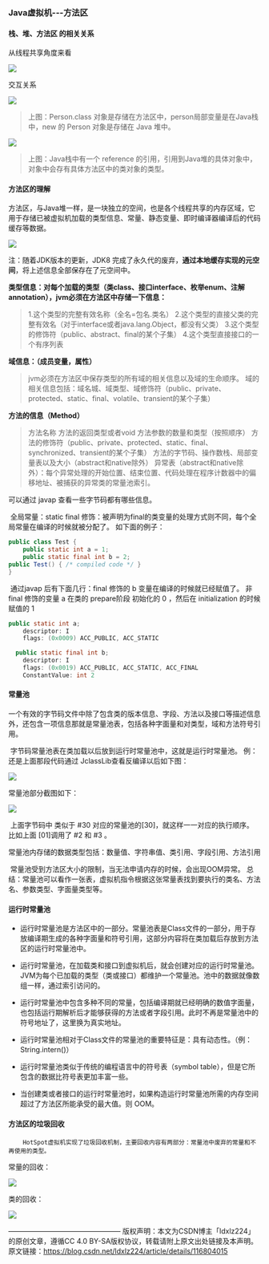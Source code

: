 ### Java虚拟机---方法区

#### 栈、堆、方法区 的相关关系

从线程共享角度来看

![](https://cdn.jsdelivr.net/gh/zjmJavaByte/images/img/202204121741092.png)

交互关系

![](https://cdn.jsdelivr.net/gh/zjmJavaByte/images/img/202204121741018.png)

> 上图：Person.class 对象是存储在方法区中，person局部变量是在Java栈中，new 的 Person 对象是存储在 Java 堆中。

![](https://cdn.jsdelivr.net/gh/zjmJavaByte/images/img/202204121742084.png)

> 上图：Java栈中有一个 reference 的引用，引用到Java堆的具体对象中，对象中会存有具体方法区中的类对象的类型。

#### 方法区的理解

​		方法区，与Java堆一样，是一块独立的空间，也是各个线程共享的内存区域，它用于存储已被虚拟机加载的类型信息、常量、静态变量、即时编译器编译后的代码缓存等数据。

![](https://cdn.jsdelivr.net/gh/zjmJavaByte/images/img/202204121742650.png)


注：随着JDK版本的更新，JDK8 完成了永久代的废弃，**通过本地缓存实现的元空间**，将上述信息全部保存在了元空间中。

**类型信息：对每个加载的类型（类class、接口interface、枚举enum、注解annotation），jvm必须在方法区中存储一下信息：**

> 1.这个类型的完整有效名称（全名=包名.类名）
> 2.这个类型的直接父类的完整有效名（对于interface或者java.lang.Object，都没有父类）
> 3.这个类型的修饰符（public、abstract、final的某个子集）
> 4.这个类型直接接口的一个有序列表

**域信息：（成员变量，属性）**

> jvm必须在方法区中保存类型的所有域的相关信息以及域的生命顺序。
> 域的相关信息包括：域名城、域类型、域修饰符（public、private、protected、static、final、volatile、transient的某个子集）

**方法的信息（Method）**

> 方法名称
> 方法的返回类型或者void
> 方法参数的数量和类型（按照顺序）
> 方法的修饰符（public、private、protected、static、final、synchronized、transient的某个子集）
> 方法的字节码、操作数栈、局部变量表以及大小（abstract和native除外）
> 异常表（abstract和native除外）：每个异常处理的开始位置、结束位置、代码处理在程序计数器中的偏移地址、被捕获的异常类的常量池索引。

可以通过 javap 查看一些字节码都有哪些信息。

​		全局常量：static final 修饰：被声明为final的类变量的处理方式则不同，每个全局常量在编译的时候就被分配了。
如下面的例子：

```java
public class Test {
    public static int a = 1;
    public static final int b = 2;
public Test() { /* compiled code */ }
}
```
​		通过javap 后有下面几行：final 修饰的 b 变量在编译的时候就已经赋值了。
非final 修饰的变量 a 在类的 prepare阶段 初始化的 0 ，然后在 initialization 的时候赋值的 1

```java
public static int a;
    descriptor: I
    flags: (0x0009) ACC_PUBLIC, ACC_STATIC

  public static final int b;
    descriptor: I
    flags: (0x0019) ACC_PUBLIC, ACC_STATIC, ACC_FINAL
    ConstantValue: int 2
```

#### 常量池

​		一个有效的字节码文件中除了包含类的版本信息、字段、方法以及接口等描述信息外，还包含一项信息那就是常量池表，包括各种字面量和对类型，域和方法符号引用。

​		字节码常量池表在类加载以后放到运行时常量池中，这就是运行时常量池。
例：还是上面那段代码通过 JclassLib查看反编译以后如下图：

![](https://cdn.jsdelivr.net/gh/zjmJavaByte/images/img/202204121744250.png)

常量池部分截图如下：

![](https://cdn.jsdelivr.net/gh/zjmJavaByte/images/img/202204121745114.png)

​		上面字节码中 类似于 #30 对应的常量池的[30]，就这样一一对应的执行顺序。
比如上面 [01]调用了 #2 和 #3 。

​		常量池内存储的数据类型包括：数量值、字符串值、类引用、字段引用、方法引用

​		常量池受到方法区大小的限制，当无法申请内存的时候，会出现OOM异常。
总结：常量池可以看作一张表，虚拟机指令根据这张常量表找到要执行的类名、方法名、参数类型、字面量类型等。

#### 运行时常量池

- 运行时常量池是方法区中的一部分。常量池表是Class文件的一部分，用于存放编译期生成的各种字面量和符号引用，这部分内容将在类加载后存放到方法区的运行时常量池中。

- 运行时常量池，在加载类和接口到虚拟机后，就会创建对应的运行时常量池。
  JVM为每个已加载的类型（类或接口）都维护一个常量池。池中的数据就像数组一样，通过索引访问的。
  
- 运行时常量池中包含多种不同的常量，包括编译期就已经明确的数值字面量，也包括运行期解析后才能够获得的方法或者字段引用。此时不再是常量池中的符号地址了，这里换为真实地址。

- 运行时常量池相对于Class文件的常量池的重要特征是：具有动态性。（例：String.intern()）

- 运行时常量池类似于传统的编程语言中的符号表（symbol table），但是它所包含的数据比符号表更加丰富一些。

- 当创建类或者接口的运行时常量池时，如果构造运行时常量池所需的内存空间超过了方法区所能承受的最大值。则 OOM。

#### 方法区的垃圾回收

  		HotSpot虚拟机实现了垃圾回收机制，主要回收内容有两部分：常量池中废弃的常量和不再使用的类型。

常量的回收：

![](https://cdn.jsdelivr.net/gh/zjmJavaByte/images/img/202204121746438.png)

类的回收：

![](https://cdn.jsdelivr.net/gh/zjmJavaByte/images/img/202204121746582.png)

————————————————
版权声明：本文为CSDN博主「ldxlz224」的原创文章，遵循CC 4.0 BY-SA版权协议，转载请附上原文出处链接及本声明。
原文链接：https://blog.csdn.net/ldxlz224/article/details/116804015